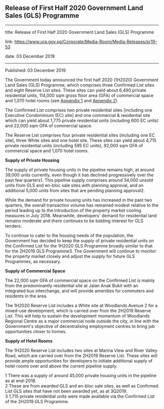 ## Release of First Half 2020 Government Land Sales (GLS) Programme

---

title: Release of First Half 2020 Government Land Sales (GLS) Programme

link: https://www.ura.gov.sg/Corporate/Media-Room/Media-Releases/pr19-53

date: 03 December 2019

---

Published: 03 December 2019

The Government today announced the first half 2020 (1H2020) Government Land Sales (GLS) Programme, which comprises three Confirmed List sites and eight Reserve List sites. These sites can yield about 6,490 private residential units, 114,000 sqm gross floor area (GFA) of commercial space and 1,070 hotel rooms (see [Appendix 1](https://www.ura.gov.sg/-/media/Corporate/Media-Room/2019/Dec/pr19-53a.pdf) and [Appendix 2](https://www.ura.gov.sg/-/media/Corporate/Media-Room/2019/Dec/pr19-53b.pdf)).

The Confirmed List comprises two private residential sites \[including one Executive Condominium (EC) site\] and one commercial & residential site which can yield about 1,775 private residential units (including 600 EC units) and 22,000 sqm GFA of commercial space.

The Reserve List comprises four private residential sites (including one EC site), three White sites and one hotel site. These sites can yield about 4,715 private residential units (including 595 EC units), 92,000 sqm GFA of commercial space and 1,070 hotel rooms.

**Supply of Private Housing**

The supply of private housing units in the pipeline remains high, at around 39,000 units currently, even though it has declined progressively over the past few quarters1. This pipeline supply comprises around 34,000 unsold units from GLS and en-bloc sale sites with planning approval, and an additional 5,000 units from sites that are pending planning approval2.

While the demand for private housing units has increased in the past two quarters, the overall transaction volume has remained modest relative to the period leading up to the introduction of the property market cooling measures in July 2018. Meanwhile, developers' demand for residential land remains moderate and there continues to be bidding interest for GLS tenders.

To continue to cater to the housing needs of the population, the Government has decided to keep the supply of private residential units on the Confirmed List for the 1H2020 GLS Programme broadly similar to that for the 2H2019 GLS Programme3. The Government will continue to monitor the property market closely and adjust the supply for future GLS Programmes, as necessary.

**Supply of Commercial Space**

The 22,000 sqm GFA of commercial space on the Confirmed List is mainly from the predominantly residential site at Jalan Anak Bukit with an integrated bus interchange, and will provide amenities for commuters and residents in the area.

The 1H2020 Reserve List includes a White site at Woodlands Avenue 2 for a mixed-use development, which is carried over from the 2H2019 Reserve List. This will help to sustain the development momentum of Woodlands Regional Centre as a major commercial node outside the city, in line with the Government's objective of decentralising employment centres to bring job opportunities closer to homes.

**Supply of Hotel Rooms**

The 1H2020 Reserve List includes two sites at Marina View and River Valley Road, which are carried over from the 2H2019 Reserve List. These sites will provide ample opportunities for developers to initiate additional supply of hotel rooms over and above the current pipeline supply.

1 There was a supply of around 45,000 private housing units in the pipeline as at end-2018.  
2 These are from awarded GLS and en-bloc sale sites, as well as Confirmed List GLS sites that have not been awarded yet, as at 3Q2019.  
3 1,715 private residential units were made available via the Confirmed List of the 2H2019 GLS Programme.
